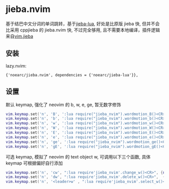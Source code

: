 # jieba.nvim

基于结巴中文分词的单词跳转，基于[jieba-lua](https://github.com/noearc/jieba-lua), 好处是比原版 jieba 快, 但并不会比采用 cppjieba 的 jieba.nvim 快, 不过完全够用, 且不需要本地编译，插件逻辑来自[vim.jieba](https://github.com/kkew3/jieba.vim)

## 安装

lazy.nvim:

```
{'noearc/jieba.nvim', dependencies = {'noearc/jieba-lua'}},
```

## 设置

默认 keymap, 强化了 neovim 的 b, w, e, ge, 暂无数字修饰

```lua
vim.keymap.set('n', 'B', ':lua require("jieba_nvim").wordmotion_B()<CR>', {noremap = false, silent = true})
vim.keymap.set('n', 'b', ':lua require("jieba_nvim").wordmotion_b()<CR>', {noremap = false, silent = true})
vim.keymap.set('n', 'w', ':lua require("jieba_nvim").wordmotion_w()<CR>', {noremap = false, silent = true})
vim.keymap.set('n', 'W', ':lua require("jieba_nvim").wordmotion_W()<CR>', {noremap = false, silent = true})
vim.keymap.set('n', 'E', ':lua require("jieba_nvim").wordmotion_E()<CR>', {noremap = false, silent = true})
vim.keymap.set('n', 'e', ':lua require("jieba_nvim").wordmotion_e()<CR>', {noremap = false, silent = true})
vim.keymap.set('n', 'ge', ':lua require("jieba_nvim").wordmotion_ge()<CR>', {noremap = false, silent = true})
vim.keymap.set('n', 'gE', ':lua require("jieba_nvim").wordmotion_gE()<CR>', {noremap = false, silent = true})
```

可选 keymap, 模拟了 neovim 的 text object w, 可调用以下三个函数, 具体 keymap 可根据偏好自行添加

```lua
vim.keymap.set('n', 'cw', ":lua require'jieba_nvim'.change_w()<CR>", {noremap = false, silent = true})
vim.keymap.set('n', 'dw', ":lua require'jieba_nvim'.delete_w()<CR>",  {noremap = false, silent = true})
vim.keymap.set('n', '<leader>w' , ":lua require'jieba_nvim'.select_w()<CR>", {noremap = false, silent = true})
```
